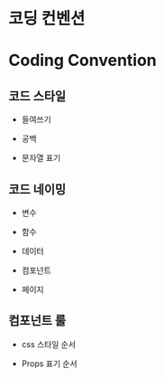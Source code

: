 # 코딩 컨벤션

# Coding Convention

## 코드 스타일

- 들여쓰기

- 공백

- 문자열 표기

## 코드 네이밍

- 변수

- 함수

- 데이터

- 컴포넌트

- 페이지

## 컴포넌트 룰

- css 스타일 순서

- Props 표기 순서